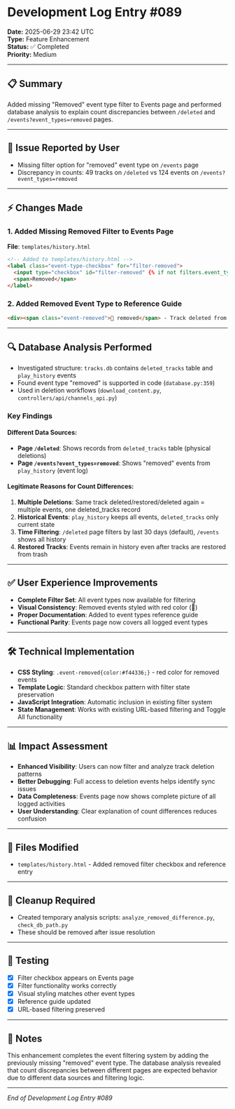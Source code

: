 # Development Log Entry #089

**Date:** 2025-06-29 23:42 UTC  
**Type:** Feature Enhancement  
**Status:** ✅ Completed  
**Priority:** Medium  

---

## 📋 Summary

Added missing "Removed" event type filter to Events page and performed database analysis to explain count discrepancies between `/deleted` and `/events?event_types=removed` pages.

---

## 🎯 Issue Reported by User

- Missing filter option for "removed" event type on `/events` page  
- Discrepancy in counts: 49 tracks on `/deleted` vs 124 events on `/events?event_types=removed`

---

## ⚡ Changes Made

### 1. Added Missing Removed Filter to Events Page

**File**: `templates/history.html`

```html
<!-- Added to templates/history.html -->
<label class="event-type-checkbox" for="filter-removed">
  <input type="checkbox" id="filter-removed" {% if not filters.event_types_filter_applied or (filters.event_types and 'removed' in filters.event_types) %}checked{% endif %}>
  <span>Removed</span>
</label>
```

### 2. Added Removed Event Type to Reference Guide

```html
<div><span class="event-removed">🔴 removed</span> - Track deleted from library/playlist</div>
```

---

## 🔍 Database Analysis Performed

- Investigated structure: `tracks.db` contains `deleted_tracks` table and `play_history` events
- Found event type "removed" is supported in code (`database.py:359`)
- Used in deletion workflows (`download_content.py`, `controllers/api/channels_api.py`)

### Key Findings

#### Different Data Sources:
- **Page `/deleted`**: Shows records from `deleted_tracks` table (physical deletions)
- **Page `/events?event_types=removed`**: Shows "removed" events from `play_history` (event log)

#### Legitimate Reasons for Count Differences:
1. **Multiple Deletions**: Same track deleted/restored/deleted again = multiple events, one deleted_tracks record
2. **Historical Events**: `play_history` keeps all events, `deleted_tracks` only current state
3. **Time Filtering**: `/deleted` page filters by last 30 days (default), `/events` shows all history
4. **Restored Tracks**: Events remain in history even after tracks are restored from trash

---

## ✅ User Experience Improvements

- **Complete Filter Set**: All event types now available for filtering
- **Visual Consistency**: Removed events styled with red color (🔴)
- **Proper Documentation**: Added to event types reference guide
- **Functional Parity**: Events page now covers all logged event types

---

## 🛠️ Technical Implementation

- **CSS Styling**: `.event-removed{color:#f44336;}` - red color for removed events
- **Template Logic**: Standard checkbox pattern with filter state preservation
- **JavaScript Integration**: Automatic inclusion in existing filter system
- **State Management**: Works with existing URL-based filtering and Toggle All functionality

---

## 📊 Impact Assessment

- **Enhanced Visibility**: Users can now filter and analyze track deletion patterns
- **Better Debugging**: Full access to deletion events helps identify sync issues
- **Data Completeness**: Events page now shows complete picture of all logged activities
- **User Understanding**: Clear explanation of count differences reduces confusion

---

## 📁 Files Modified

- `templates/history.html` - Added removed filter checkbox and reference entry

---

## 🧹 Cleanup Required

- Created temporary analysis scripts: `analyze_removed_difference.py`, `check_db_path.py`
- These should be removed after issue resolution

---

## 🧪 Testing

- [x] Filter checkbox appears on Events page
- [x] Filter functionality works correctly
- [x] Visual styling matches other event types
- [x] Reference guide updated
- [x] URL-based filtering preserved

---

## 📝 Notes

This enhancement completes the event filtering system by adding the previously missing "removed" event type. The database analysis revealed that count discrepancies between different pages are expected behavior due to different data sources and filtering logic.

---

*End of Development Log Entry #089* 